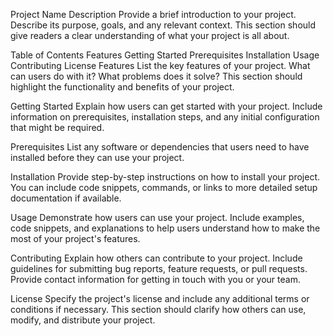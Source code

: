 Project Name
Description
Provide a brief introduction to your project. Describe its purpose, goals, and any relevant context. This section should give readers a clear understanding of what your project is all about.

Table of Contents
Features
Getting Started
Prerequisites
Installation
Usage
Contributing
License
Features
List the key features of your project. What can users do with it? What problems does it solve? This section should highlight the functionality and benefits of your project.

Getting Started
Explain how users can get started with your project. Include information on prerequisites, installation steps, and any initial configuration that might be required.

Prerequisites
List any software or dependencies that users need to have installed before they can use your project.

Installation
Provide step-by-step instructions on how to install your project. You can include code snippets, commands, or links to more detailed setup documentation if available.

Usage
Demonstrate how users can use your project. Include examples, code snippets, and explanations to help users understand how to make the most of your project's features.

Contributing
Explain how others can contribute to your project. Include guidelines for submitting bug reports, feature requests, or pull requests. Provide contact information for getting in touch with you or your team.

License
Specify the project's license and include any additional terms or conditions if necessary. This section should clarify how others can use, modify, and distribute your project.
